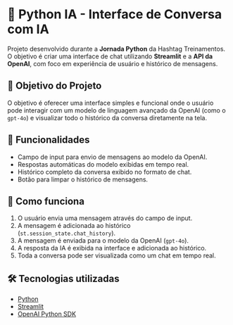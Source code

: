 # 🤖 Python IA - Interface de Conversa com IA

Projeto desenvolvido durante a **Jornada Python** da Hashtag Treinamentos. O objetivo é criar uma interface de chat utilizando **Streamlit** e a **API da OpenAI**, com foco em experiência de usuário e histórico de mensagens.

## 💬 Objetivo do Projeto

O objetivo é oferecer uma interface simples e funcional onde o usuário pode interagir com um modelo de linguagem avançado da OpenAI (como o `gpt-4o`) e visualizar todo o histórico da conversa diretamente na tela.

## 🚀 Funcionalidades

- Campo de input para envio de mensagens ao modelo da OpenAI.
- Respostas automáticas do modelo exibidas em tempo real.
- Histórico completo da conversa exibido no formato de chat.
- Botão para limpar o histórico de mensagens.

## 🧠 Como funciona

1. O usuário envia uma mensagem através do campo de input.
2. A mensagem é adicionada ao histórico (`st.session_state.chat_history`).
3. A mensagem é enviada para o modelo da OpenAI (`gpt-4o`).
4. A resposta da IA é exibida na interface e adicionada ao histórico.
5. Toda a conversa pode ser visualizada como um chat em tempo real.

## 🛠️ Tecnologias utilizadas

- [Python](https://www.python.org/)
- [Streamlit](https://streamlit.io/)
- [OpenAI Python SDK](https://github.com/openai/openai-python)
